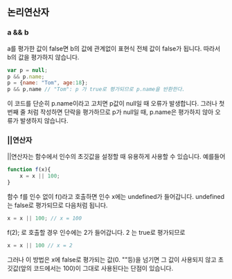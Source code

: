 ## 논리연산자

### a && b 
a를 평가한 값이 false면 b의 값에 관계없이 표현식 전체 값이 false가 됩니다. 따라서 b의 값을 평가하지 않습니다.
```javascript
var p = null;
p && p.name;
p = {name: "Tom", age:18};
p && p,name // "Tom": p 가 true로 평가되므로 p.name을 반환한다.
```
이 코드를 단순히 p.name이라고 고치면 p값이 null일 때 오류가 발생합니다. 그러나 첫 번째 줄 처럼 작성하면 단락을 평가하므로 p가 null일 때, p.name은 평가하지 않아 오류가 발생하지 않습니다.

### ||연산자
||연산자는 함수에서 인수의 초깃값을 설정할 때 유용하게 사용할 수 있습니다. 예를들어
```javascript
function f(x){
    x = x || 100;
}
```
함수 f를 인수 없이 f()라고 호출하면 인수 x에는 undefined가 들어갑니다. undefined는 false로 평가되므로 다음처럼 됩니다.
```javascript
x = x || 100; // x = 100
```
f(2); 로 호출할 경우 인수에는 2가 들어갑니다. 2 는 true로 평가되므로 
```javascript
x = x || 100 // x = 2
```
그러나 이 방법은 x에 false로 평가되는 값(0. ""등)을 넘기면 그 값이 사용되지 않고 초깃값(앞의 코드에서는 100)이 그대로 사용된다는 단점이 있습니다.
